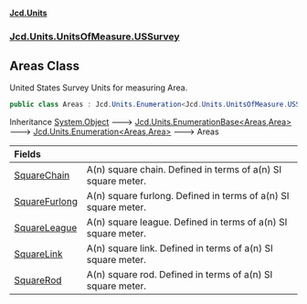 #### [Jcd.Units](index.md 'index')
### [Jcd.Units.UnitsOfMeasure.USSurvey](Jcd.Units.UnitsOfMeasure.USSurvey.md 'Jcd.Units.UnitsOfMeasure.USSurvey')

## Areas Class

United States Survey Units for measuring Area.

```csharp
public class Areas : Jcd.Units.Enumeration<Jcd.Units.UnitsOfMeasure.USSurvey.Areas, Jcd.Units.UnitTypes.Area>
```

Inheritance [System.Object](https://docs.microsoft.com/en-us/dotnet/api/System.Object 'System.Object') &#129106; [Jcd.Units.EnumerationBase&lt;](Jcd.Units.EnumerationBase_TEnumeration,T_.md 'Jcd.Units.EnumerationBase<TEnumeration,T>')[Areas](Jcd.Units.UnitsOfMeasure.USSurvey.Areas.md 'Jcd.Units.UnitsOfMeasure.USSurvey.Areas')[,](Jcd.Units.EnumerationBase_TEnumeration,T_.md 'Jcd.Units.EnumerationBase<TEnumeration,T>')[Area](Jcd.Units.UnitTypes.Area.md 'Jcd.Units.UnitTypes.Area')[&gt;](Jcd.Units.EnumerationBase_TEnumeration,T_.md 'Jcd.Units.EnumerationBase<TEnumeration,T>') &#129106; [Jcd.Units.Enumeration&lt;](Jcd.Units.Enumeration_TEnumeration,T_.md 'Jcd.Units.Enumeration<TEnumeration,T>')[Areas](Jcd.Units.UnitsOfMeasure.USSurvey.Areas.md 'Jcd.Units.UnitsOfMeasure.USSurvey.Areas')[,](Jcd.Units.Enumeration_TEnumeration,T_.md 'Jcd.Units.Enumeration<TEnumeration,T>')[Area](Jcd.Units.UnitTypes.Area.md 'Jcd.Units.UnitTypes.Area')[&gt;](Jcd.Units.Enumeration_TEnumeration,T_.md 'Jcd.Units.Enumeration<TEnumeration,T>') &#129106; Areas

| Fields | |
| :--- | :--- |
| [SquareChain](Jcd.Units.UnitsOfMeasure.USSurvey.Areas.SquareChain.md 'Jcd.Units.UnitsOfMeasure.USSurvey.Areas.SquareChain') | A(n) square chain. Defined in terms of a(n) SI square meter. |
| [SquareFurlong](Jcd.Units.UnitsOfMeasure.USSurvey.Areas.SquareFurlong.md 'Jcd.Units.UnitsOfMeasure.USSurvey.Areas.SquareFurlong') | A(n) square furlong. Defined in terms of a(n) SI square meter. |
| [SquareLeague](Jcd.Units.UnitsOfMeasure.USSurvey.Areas.SquareLeague.md 'Jcd.Units.UnitsOfMeasure.USSurvey.Areas.SquareLeague') | A(n) square league. Defined in terms of a(n) SI square meter. |
| [SquareLink](Jcd.Units.UnitsOfMeasure.USSurvey.Areas.SquareLink.md 'Jcd.Units.UnitsOfMeasure.USSurvey.Areas.SquareLink') | A(n) square link. Defined in terms of a(n) SI square meter. |
| [SquareRod](Jcd.Units.UnitsOfMeasure.USSurvey.Areas.SquareRod.md 'Jcd.Units.UnitsOfMeasure.USSurvey.Areas.SquareRod') | A(n) square rod. Defined in terms of a(n) SI square meter. |
